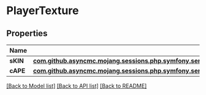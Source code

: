 # PlayerTexture

## Properties
Name | Type | Description | Notes
------------ | ------------- | ------------- | -------------
**sKIN** | [**com.github.asyncmc.mojang.sessions.php.symfony.server\com.github.asyncmc.mojang.sessions.php.symfony.model\PlayerSkinURL**](PlayerSkinURL.md) |  | [optional] 
**cAPE** | [**com.github.asyncmc.mojang.sessions.php.symfony.server\com.github.asyncmc.mojang.sessions.php.symfony.model\PlayerTextureURL**](PlayerTextureURL.md) |  | [optional] 

[[Back to Model list]](../README.md#documentation-for-models) [[Back to API list]](../README.md#documentation-for-api-endpoints) [[Back to README]](../README.md)



